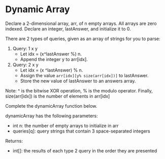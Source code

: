 # Dynamic Array

Declare a 2-dimensional array, arr, of n empty arrays. All arrays are zero indexed.
Declare an integer, lastAnswer, and initialize it to 0.

There are 2 types of queries, given as an array of strings for you to parse:

1. Query: 1 x y
    - Let idx = (x^lastAnswer %) n.
    - Append the integer y to arr[idx].
2. Query: 2 x y
    - Let idx = (x ^lastAnswer) % n.
    - Assign the value `arr[idx][y% size(arr[idx])]` to lastAnswer.
    - Store the new value of lastAnswer to an answers array.

Note: ^ is the bitwise XOR operation, % is the modulo operator.
Finally, size(arr[idx]) is the number of elements in arr[idx]

Complete the dynamicArray function below.

dynamicArray has the following parameters:

- int n: the number of empty arrays to initialize in arr
- queries[q]: query strings that contain 3 space-separated integers

Returns:

- int[]: the results of each type 2 query in the order they are presented
